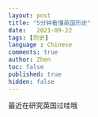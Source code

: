 ```yaml
---
layout: post
title: "5分钟看懂英国历史"
date:   2021-09-22
tags: [历史]
language : Chinese
comments: true
author: Zhen
toc: false
published: true
hidden: false
---
```

最近在研究英国过哇哦
<!--stackedit_data:
eyJoaXN0b3J5IjpbMTY4MjY2ODkyNCwxNjAwNDUwNTNdfQ==
-->